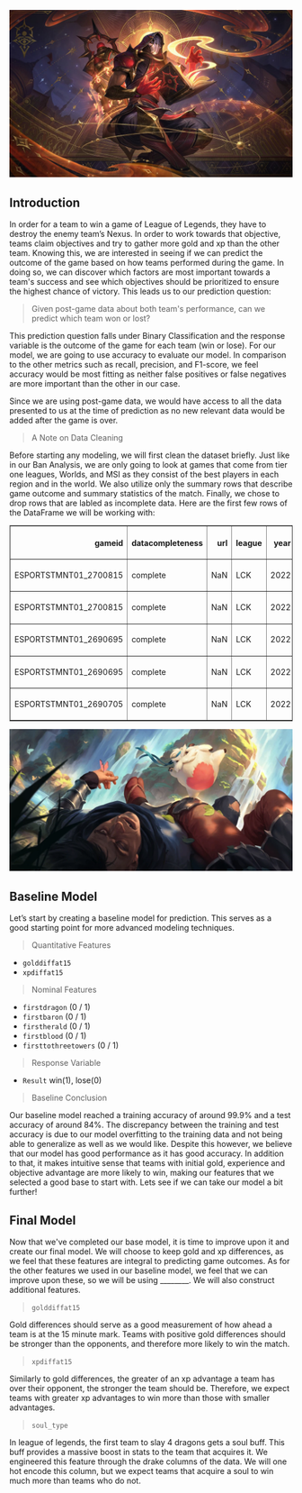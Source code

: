 ![lolimg](/images/arcanaryze.jpeg)
## Introduction
In order for a team to win a game of League of Legends, they have to destroy the enemy team’s Nexus. In order to work towards that objective, teams claim objectives and try to gather more gold and xp than the other team. Knowing this, we are interested in seeing if we can predict the outcome of the game based on how teams performed during the game. In doing so, we can discover which factors are most important towards a team's success and see which objectives should be prioritized to ensure the highest chance of victory. This leads us to our prediction question:    

> Given post-game data about both team's performance, can we predict which team won or lost?

This prediction question falls under Binary Classification and the response variable is the outcome of the game for each team (win or lose). For our model, we are going to use accuracy to evaluate our model. In comparison to the other metrics such as recall, precision, and F1-score, we feel accuracy would be most fitting as neither false positives or false negatives are more important than the other in our case.
    
Since we are using post-game data, we would have access to all the data presented to us at the time of prediction as no new relevant data would be added after the game is over.

> A Note on Data Cleaning

Before starting any modeling, we will first clean the dataset briefly. Just like in our Ban Analysis, we are only going to look at games that come from tier one leagues, Worlds, and MSI as they consist of the best players in each region and in the world. We also utilize only the summary rows that describe game outcome and summary statistics of the match. Finally, we chose to drop rows that are labled as incomplete data. Here are the first few rows of the DataFrame we will be working with:

<table border="1" class="dataframe">
  <thead>
    <tr style="text-align: right;">
      <th>gameid</th>
      <th>datacompleteness</th>
      <th>url</th>
      <th>league</th>
      <th>year</th>
      <th>split</th>
      <th>playoffs</th>
      <th>date</th>
      <th>game</th>
      <th>patch</th>
      <th>participantid</th>
      <th>side</th>
      <th>position</th>
      <th>playername</th>
      <th>playerid</th>
      <th>teamname</th>
      <th>teamid</th>
      <th>champion</th>
      <th>ban1</th>
      <th>ban2</th>
      <th>ban3</th>
      <th>ban4</th>
      <th>ban5</th>
      <th>gamelength</th>
      <th>result</th>
      <th>kills</th>
      <th>deaths</th>
      <th>assists</th>
      <th>teamkills</th>
      <th>teamdeaths</th>
      <th>doublekills</th>
      <th>triplekills</th>
      <th>quadrakills</th>
      <th>pentakills</th>
      <th>firstblood</th>
      <th>firstbloodkill</th>
      <th>firstbloodassist</th>
      <th>firstbloodvictim</th>
      <th>team kpm</th>
      <th>ckpm</th>
      <th>firstdragon</th>
      <th>dragons</th>
      <th>opp_dragons</th>
      <th>elementaldrakes</th>
      <th>opp_elementaldrakes</th>
      <th>infernals</th>
      <th>mountains</th>
      <th>clouds</th>
      <th>oceans</th>
      <th>chemtechs</th>
      <th>hextechs</th>
      <th>dragons (type unknown)</th>
      <th>elders</th>
      <th>opp_elders</th>
      <th>firstherald</th>
      <th>heralds</th>
      <th>opp_heralds</th>
      <th>firstbaron</th>
      <th>barons</th>
      <th>opp_barons</th>
      <th>firsttower</th>
      <th>towers</th>
      <th>opp_towers</th>
      <th>firstmidtower</th>
      <th>firsttothreetowers</th>
      <th>turretplates</th>
      <th>opp_turretplates</th>
      <th>inhibitors</th>
      <th>opp_inhibitors</th>
      <th>damagetochampions</th>
      <th>dpm</th>
      <th>damageshare</th>
      <th>damagetakenperminute</th>
      <th>damagemitigatedperminute</th>
      <th>wardsplaced</th>
      <th>wpm</th>
      <th>wardskilled</th>
      <th>wcpm</th>
      <th>controlwardsbought</th>
      <th>visionscore</th>
      <th>vspm</th>
      <th>totalgold</th>
      <th>earnedgold</th>
      <th>earned gpm</th>
      <th>earnedgoldshare</th>
      <th>goldspent</th>
      <th>gspd</th>
      <th>total cs</th>
      <th>minionkills</th>
      <th>monsterkills</th>
      <th>monsterkillsownjungle</th>
      <th>monsterkillsenemyjungle</th>
      <th>cspm</th>
      <th>goldat10</th>
      <th>xpat10</th>
      <th>csat10</th>
      <th>opp_goldat10</th>
      <th>opp_xpat10</th>
      <th>opp_csat10</th>
      <th>golddiffat10</th>
      <th>xpdiffat10</th>
      <th>csdiffat10</th>
      <th>killsat10</th>
      <th>assistsat10</th>
      <th>deathsat10</th>
      <th>opp_killsat10</th>
      <th>opp_assistsat10</th>
      <th>opp_deathsat10</th>
      <th>goldat15</th>
      <th>xpat15</th>
      <th>csat15</th>
      <th>opp_goldat15</th>
      <th>opp_xpat15</th>
      <th>opp_csat15</th>
      <th>golddiffat15</th>
      <th>xpdiffat15</th>
      <th>csdiffat15</th>
      <th>killsat15</th>
      <th>assistsat15</th>
      <th>deathsat15</th>
      <th>opp_killsat15</th>
      <th>opp_assistsat15</th>
      <th>opp_deathsat15</th>
    </tr>
  </thead>
  <tbody>
    <tr>
      <td>ESPORTSTMNT01_2700815</td>
      <td>complete</td>
      <td>NaN</td>
      <td>LCK</td>
      <td>2022</td>
      <td>Spring</td>
      <td>0</td>
      <td>2022-01-12 06:20:03</td>
      <td>1</td>
      <td>12.01</td>
      <td>100</td>
      <td>Blue</td>
      <td>team</td>
      <td>NaN</td>
      <td>NaN</td>
      <td>DRX</td>
      <td>oe:team:101f8589e58c724c1dcd5a9c1555277</td>
      <td>NaN</td>
      <td>Diana</td>
      <td>Caitlyn</td>
      <td>Twisted Fate</td>
      <td>LeBlanc</td>
      <td>Viktor</td>
      <td>2195</td>
      <td>0</td>
      <td>5</td>
      <td>14</td>
      <td>9</td>
      <td>5</td>
      <td>14</td>
      <td>0.0</td>
      <td>0.0</td>
      <td>0.0</td>
      <td>0.0</td>
      <td>1.0</td>
      <td>NaN</td>
      <td>NaN</td>
      <td>NaN</td>
      <td>0.1367</td>
      <td>0.5194</td>
      <td>0.0</td>
      <td>1.0</td>
      <td>4.0</td>
      <td>1.0</td>
      <td>4.0</td>
      <td>0.0</td>
      <td>0.0</td>
      <td>0.0</td>
      <td>1.0</td>
      <td>0.0</td>
      <td>0.0</td>
      <td>NaN</td>
      <td>0.0</td>
      <td>0.0</td>
      <td>1.0</td>
      <td>2.0</td>
      <td>0.0</td>
      <td>0.0</td>
      <td>0.0</td>
      <td>2.0</td>
      <td>1.0</td>
      <td>8.0</td>
      <td>9.0</td>
      <td>1.0</td>
      <td>1.0</td>
      <td>10.0</td>
      <td>0.0</td>
      <td>0.0</td>
      <td>2.0</td>
      <td>50038.0</td>
      <td>1367.7813</td>
      <td>NaN</td>
      <td>2227.5171</td>
      <td>2178.8610</td>
      <td>127.0</td>
      <td>3.4715</td>
      <td>57.0</td>
      <td>1.5581</td>
      <td>55.0</td>
      <td>305.0</td>
      <td>8.3371</td>
      <td>63747</td>
      <td>39978.0</td>
      <td>1092.7927</td>
      <td>NaN</td>
      <td>60525.0</td>
      <td>0.001902</td>
      <td>NaN</td>
      <td>945.0</td>
      <td>287.0</td>
      <td>NaN</td>
      <td>NaN</td>
      <td>33.6765</td>
      <td>15121.0</td>
      <td>18570.0</td>
      <td>330.0</td>
      <td>14840.0</td>
      <td>18166.0</td>
      <td>324.0</td>
      <td>281.0</td>
      <td>404.0</td>
      <td>6.0</td>
      <td>0.0</td>
      <td>0.0</td>
      <td>0.0</td>
      <td>0.0</td>
      <td>0.0</td>
      <td>0.0</td>
      <td>27198.0</td>
      <td>30325.0</td>
      <td>511.0</td>
      <td>22441.0</td>
      <td>28785.0</td>
      <td>510.0</td>
      <td>4757.0</td>
      <td>1540.0</td>
      <td>1.0</td>
      <td>4.0</td>
      <td>7.0</td>
      <td>1.0</td>
      <td>1.0</td>
      <td>1.0</td>
      <td>4.0</td>
    </tr>
    <tr>
      <td>ESPORTSTMNT01_2700815</td>
      <td>complete</td>
      <td>NaN</td>
      <td>LCK</td>
      <td>2022</td>
      <td>Spring</td>
      <td>0</td>
      <td>2022-01-12 06:20:03</td>
      <td>1</td>
      <td>12.01</td>
      <td>200</td>
      <td>Red</td>
      <td>team</td>
      <td>NaN</td>
      <td>NaN</td>
      <td>Liiv SANDBOX</td>
      <td>oe:team:c75f1f337fc5867914749d438a4871d</td>
      <td>NaN</td>
      <td>Renekton</td>
      <td>Lee Sin</td>
      <td>Leona</td>
      <td>Jayce</td>
      <td>Akali</td>
      <td>2195</td>
      <td>1</td>
      <td>14</td>
      <td>5</td>
      <td>39</td>
      <td>14</td>
      <td>5</td>
      <td>2.0</td>
      <td>0.0</td>
      <td>0.0</td>
      <td>0.0</td>
      <td>0.0</td>
      <td>NaN</td>
      <td>NaN</td>
      <td>NaN</td>
      <td>0.3827</td>
      <td>0.5194</td>
      <td>1.0</td>
      <td>4.0</td>
      <td>1.0</td>
      <td>4.0</td>
      <td>1.0</td>
      <td>0.0</td>
      <td>1.0</td>
      <td>0.0</td>
      <td>2.0</td>
      <td>0.0</td>
      <td>1.0</td>
      <td>NaN</td>
      <td>0.0</td>
      <td>0.0</td>
      <td>0.0</td>
      <td>0.0</td>
      <td>2.0</td>
      <td>1.0</td>
      <td>2.0</td>
      <td>0.0</td>
      <td>0.0</td>
      <td>9.0</td>
      <td>8.0</td>
      <td>0.0</td>
      <td>0.0</td>
      <td>0.0</td>
      <td>10.0</td>
      <td>2.0</td>
      <td>0.0</td>
      <td>59071.0</td>
      <td>1614.6970</td>
      <td>NaN</td>
      <td>2236.7836</td>
      <td>1898.7335</td>
      <td>114.0</td>
      <td>3.1162</td>
      <td>64.0</td>
      <td>1.7494</td>
      <td>43.0</td>
      <td>292.0</td>
      <td>7.9818</td>
      <td>67669</td>
      <td>43900.0</td>
      <td>1200.0000</td>
      <td>NaN</td>
      <td>60410.0</td>
      <td>-0.001902</td>
      <td>NaN</td>
      <td>986.0</td>
      <td>204.0</td>
      <td>NaN</td>
      <td>NaN</td>
      <td>32.5285</td>
      <td>14840.0</td>
      <td>18166.0</td>
      <td>324.0</td>
      <td>15121.0</td>
      <td>18570.0</td>
      <td>330.0</td>
      <td>-281.0</td>
      <td>-404.0</td>
      <td>-6.0</td>
      <td>0.0</td>
      <td>0.0</td>
      <td>0.0</td>
      <td>0.0</td>
      <td>0.0</td>
      <td>0.0</td>
      <td>22441.0</td>
      <td>28785.0</td>
      <td>510.0</td>
      <td>27198.0</td>
      <td>30325.0</td>
      <td>511.0</td>
      <td>-4757.0</td>
      <td>-1540.0</td>
      <td>-1.0</td>
      <td>1.0</td>
      <td>1.0</td>
      <td>4.0</td>
      <td>4.0</td>
      <td>7.0</td>
      <td>1.0</td>
    </tr>
    <tr>
      <td>ESPORTSTMNT01_2690695</td>
      <td>complete</td>
      <td>NaN</td>
      <td>LCK</td>
      <td>2022</td>
      <td>Spring</td>
      <td>0</td>
      <td>2022-01-12 09:02:13</td>
      <td>2</td>
      <td>12.01</td>
      <td>100</td>
      <td>Blue</td>
      <td>team</td>
      <td>NaN</td>
      <td>NaN</td>
      <td>DRX</td>
      <td>oe:team:101f8589e58c724c1dcd5a9c1555277</td>
      <td>NaN</td>
      <td>Diana</td>
      <td>Caitlyn</td>
      <td>Yuumi</td>
      <td>Samira</td>
      <td>Syndra</td>
      <td>2070</td>
      <td>0</td>
      <td>7</td>
      <td>15</td>
      <td>21</td>
      <td>7</td>
      <td>15</td>
      <td>0.0</td>
      <td>0.0</td>
      <td>0.0</td>
      <td>0.0</td>
      <td>0.0</td>
      <td>NaN</td>
      <td>NaN</td>
      <td>NaN</td>
      <td>0.2029</td>
      <td>0.6377</td>
      <td>0.0</td>
      <td>0.0</td>
      <td>4.0</td>
      <td>0.0</td>
      <td>4.0</td>
      <td>0.0</td>
      <td>0.0</td>
      <td>0.0</td>
      <td>0.0</td>
      <td>0.0</td>
      <td>0.0</td>
      <td>NaN</td>
      <td>0.0</td>
      <td>0.0</td>
      <td>1.0</td>
      <td>1.0</td>
      <td>1.0</td>
      <td>0.0</td>
      <td>1.0</td>
      <td>1.0</td>
      <td>1.0</td>
      <td>3.0</td>
      <td>9.0</td>
      <td>0.0</td>
      <td>0.0</td>
      <td>3.0</td>
      <td>1.0</td>
      <td>0.0</td>
      <td>1.0</td>
      <td>66774.0</td>
      <td>1935.4783</td>
      <td>NaN</td>
      <td>2318.4928</td>
      <td>2678.0870</td>
      <td>117.0</td>
      <td>3.3913</td>
      <td>59.0</td>
      <td>1.7101</td>
      <td>60.0</td>
      <td>262.0</td>
      <td>7.5942</td>
      <td>60674</td>
      <td>38182.0</td>
      <td>1106.7246</td>
      <td>NaN</td>
      <td>60660.0</td>
      <td>0.009141</td>
      <td>NaN</td>
      <td>994.0</td>
      <td>186.0</td>
      <td>NaN</td>
      <td>NaN</td>
      <td>34.2029</td>
      <td>15495.0</td>
      <td>17872.0</td>
      <td>318.0</td>
      <td>16695.0</td>
      <td>19149.0</td>
      <td>333.0</td>
      <td>-1200.0</td>
      <td>-1277.0</td>
      <td>-15.0</td>
      <td>2.0</td>
      <td>5.0</td>
      <td>4.0</td>
      <td>4.0</td>
      <td>5.0</td>
      <td>2.0</td>
      <td>23612.0</td>
      <td>29371.0</td>
      <td>528.0</td>
      <td>24657.0</td>
      <td>30106.0</td>
      <td>546.0</td>
      <td>-1045.0</td>
      <td>-735.0</td>
      <td>-18.0</td>
      <td>2.0</td>
      <td>5.0</td>
      <td>4.0</td>
      <td>4.0</td>
      <td>5.0</td>
      <td>2.0</td>
    </tr>
    <tr>
      <td>ESPORTSTMNT01_2690695</td>
      <td>complete</td>
      <td>NaN</td>
      <td>LCK</td>
      <td>2022</td>
      <td>Spring</td>
      <td>0</td>
      <td>2022-01-12 09:02:13</td>
      <td>2</td>
      <td>12.01</td>
      <td>200</td>
      <td>Red</td>
      <td>team</td>
      <td>NaN</td>
      <td>NaN</td>
      <td>Liiv SANDBOX</td>
      <td>oe:team:c75f1f337fc5867914749d438a4871d</td>
      <td>NaN</td>
      <td>Renekton</td>
      <td>Lee Sin</td>
      <td>Twisted Fate</td>
      <td>Viktor</td>
      <td>LeBlanc</td>
      <td>2070</td>
      <td>1</td>
      <td>15</td>
      <td>7</td>
      <td>31</td>
      <td>15</td>
      <td>7</td>
      <td>2.0</td>
      <td>0.0</td>
      <td>0.0</td>
      <td>0.0</td>
      <td>1.0</td>
      <td>NaN</td>
      <td>NaN</td>
      <td>NaN</td>
      <td>0.4348</td>
      <td>0.6377</td>
      <td>1.0</td>
      <td>4.0</td>
      <td>0.0</td>
      <td>4.0</td>
      <td>0.0</td>
      <td>0.0</td>
      <td>0.0</td>
      <td>0.0</td>
      <td>2.0</td>
      <td>1.0</td>
      <td>1.0</td>
      <td>NaN</td>
      <td>0.0</td>
      <td>0.0</td>
      <td>0.0</td>
      <td>1.0</td>
      <td>1.0</td>
      <td>1.0</td>
      <td>1.0</td>
      <td>1.0</td>
      <td>0.0</td>
      <td>9.0</td>
      <td>3.0</td>
      <td>1.0</td>
      <td>1.0</td>
      <td>1.0</td>
      <td>3.0</td>
      <td>1.0</td>
      <td>0.0</td>
      <td>57616.0</td>
      <td>1670.0290</td>
      <td>NaN</td>
      <td>2938.8116</td>
      <td>2685.8551</td>
      <td>104.0</td>
      <td>3.0145</td>
      <td>60.0</td>
      <td>1.7391</td>
      <td>45.0</td>
      <td>253.0</td>
      <td>7.3333</td>
      <td>67152</td>
      <td>44660.0</td>
      <td>1294.4928</td>
      <td>NaN</td>
      <td>60108.0</td>
      <td>-0.009141</td>
      <td>NaN</td>
      <td>1051.0</td>
      <td>227.0</td>
      <td>NaN</td>
      <td>NaN</td>
      <td>37.0435</td>
      <td>16695.0</td>
      <td>19149.0</td>
      <td>333.0</td>
      <td>15495.0</td>
      <td>17872.0</td>
      <td>318.0</td>
      <td>1200.0</td>
      <td>1277.0</td>
      <td>15.0</td>
      <td>4.0</td>
      <td>5.0</td>
      <td>2.0</td>
      <td>2.0</td>
      <td>5.0</td>
      <td>4.0</td>
      <td>24657.0</td>
      <td>30106.0</td>
      <td>546.0</td>
      <td>23612.0</td>
      <td>29371.0</td>
      <td>528.0</td>
      <td>1045.0</td>
      <td>735.0</td>
      <td>18.0</td>
      <td>4.0</td>
      <td>5.0</td>
      <td>2.0</td>
      <td>2.0</td>
      <td>5.0</td>
      <td>4.0</td>
    </tr>
    <tr>
      <td>ESPORTSTMNT01_2690705</td>
      <td>complete</td>
      <td>NaN</td>
      <td>LCK</td>
      <td>2022</td>
      <td>Spring</td>
      <td>0</td>
      <td>2022-01-12 10:07:10</td>
      <td>1</td>
      <td>12.01</td>
      <td>100</td>
      <td>Blue</td>
      <td>team</td>
      <td>NaN</td>
      <td>NaN</td>
      <td>T1</td>
      <td>oe:team:ce499dea30cfce118f4fe85da0227e8</td>
      <td>NaN</td>
      <td>Lee Sin</td>
      <td>Ryze</td>
      <td>Viktor</td>
      <td>LeBlanc</td>
      <td>Graves</td>
      <td>2233</td>
      <td>1</td>
      <td>12</td>
      <td>7</td>
      <td>26</td>
      <td>12</td>
      <td>7</td>
      <td>1.0</td>
      <td>1.0</td>
      <td>0.0</td>
      <td>0.0</td>
      <td>1.0</td>
      <td>NaN</td>
      <td>NaN</td>
      <td>NaN</td>
      <td>0.3224</td>
      <td>0.5105</td>
      <td>1.0</td>
      <td>5.0</td>
      <td>0.0</td>
      <td>4.0</td>
      <td>0.0</td>
      <td>1.0</td>
      <td>0.0</td>
      <td>0.0</td>
      <td>2.0</td>
      <td>0.0</td>
      <td>1.0</td>
      <td>NaN</td>
      <td>1.0</td>
      <td>0.0</td>
      <td>1.0</td>
      <td>2.0</td>
      <td>0.0</td>
      <td>1.0</td>
      <td>1.0</td>
      <td>0.0</td>
      <td>0.0</td>
      <td>7.0</td>
      <td>2.0</td>
      <td>1.0</td>
      <td>1.0</td>
      <td>2.0</td>
      <td>1.0</td>
      <td>1.0</td>
      <td>0.0</td>
      <td>74327.0</td>
      <td>1997.1429</td>
      <td>NaN</td>
      <td>2789.7179</td>
      <td>2453.1214</td>
      <td>122.0</td>
      <td>3.2781</td>
      <td>83.0</td>
      <td>2.2302</td>
      <td>50.0</td>
      <td>332.0</td>
      <td>8.9207</td>
      <td>66455</td>
      <td>42304.0</td>
      <td>1136.6950</td>
      <td>NaN</td>
      <td>59950.0</td>
      <td>0.038682</td>
      <td>NaN</td>
      <td>970.0</td>
      <td>236.0</td>
      <td>NaN</td>
      <td>NaN</td>
      <td>32.4048</td>
      <td>15662.0</td>
      <td>18130.0</td>
      <td>324.0</td>
      <td>15510.0</td>
      <td>19078.0</td>
      <td>337.0</td>
      <td>152.0</td>
      <td>-948.0</td>
      <td>-13.0</td>
      <td>1.0</td>
      <td>1.0</td>
      <td>1.0</td>
      <td>1.0</td>
      <td>1.0</td>
      <td>1.0</td>
      <td>24357.0</td>
      <td>29835.0</td>
      <td>518.0</td>
      <td>23048.0</td>
      <td>30005.0</td>
      <td>533.0</td>
      <td>1309.0</td>
      <td>-170.0</td>
      <td>-15.0</td>
      <td>3.0</td>
      <td>2.0</td>
      <td>1.0</td>
      <td>1.0</td>
      <td>1.0</td>
      <td>3.0</td>
    </tr>
  </tbody>
</table> 

![poro](/images/training.webp)
## Baseline Model

Let’s start by creating a baseline model for prediction. This serves as a good starting point for more advanced modeling techniques. 

> Quantitative Features

- `golddiffat15`
- `xpdiffat15`

> Nominal Features

- `firstdragon` (0 / 1)
- `firstbaron` (0 / 1)
- `firstherald` (0 / 1)
- `firstblood` (0 / 1)
- `firsttothreetowers` (0 / 1)

> Response Variable

- `Result` win(1), lose(0)

> Baseline Conclusion 

Our baseline model reached a training accuracy of around 99.9% and a test accuracy of around 84%. The discrepancy between the training and test accuracy is due to our model overfitting to the training data and not being able to generalize as well as we would like. Despite this however, we believe that our model has good performance as it has good accuracy. In addition to that, it makes intuitive sense that teams with initial gold, experience and objective advantage are more likely to win, making our features that we selected a good base to start with. Lets see if we can take our model a bit further!

## Final Model
Now that we've completed our base model, it is time to improve upon it and create our final model. 
We will choose to keep gold and xp differences, as we feel that these features are integral to predicting game outcomes. As for the other features we used in our baseline model, we feel that we can improve upon these, so we will be using ________. We will also construct additional features.

> `golddiffat15`

Gold differences should serve as a good measurement of how ahead a team is at the 15 minute mark. Teams with positive gold differences should be stronger than the opponents, and therefore more likely to win the match. 

> `xpdiffat15`

Similarly to gold differences, the greater of an xp advantage a team has over their opponent, the stronger the team should be. Therefore, we expect teams with greater xp advantages to win more than those with smaller advantages. 

> `soul_type`

In league of legends, the first team to slay 4 dragons gets a soul buff. This buff provides a massive boost in stats to the team that acquires it. We engineered this feature through the drake columns of the data. We will one hot encode this column, but we expect teams that acquire a soul to win much more than teams who do not. 





